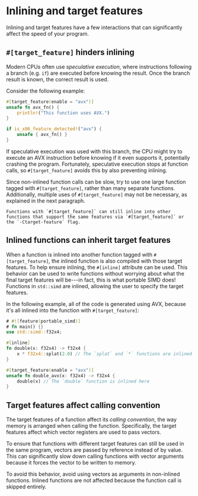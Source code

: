 # Inlining and target features

Inlining and target features have a few interactions that can significantly affect the speed of your program.

## `#[target_feature]` hinders inlining

Modern CPUs often use _speculative execution_, where instructions following a branch (e.g. `if`) are executed before knowing the result.
Once the branch result is known, the correct result is used.

Consider the following example:

```rust
#[target_feature(enable = "avx")]
unsafe fn avx_fn() {
    println!("This function uses AVX.")
}

if is_x86_feature_detected!("avx") {
    unsafe { avx_fn() }
}
```

If speculative execution was used with this branch, the CPU might try to execute an AVX instruction before knowing if it even supports it, potentially crashing the program.
Fortunately, speculative execution stops at function calls, so `#[target_feature]` avoids this by also preventing inlining.

Since non-inlined function calls can be slow, try to use one large function tagged with `#[target_feature]`, rather than many separate functions.
Additionally, multiple uses of `#[target_feature]` may not be necessary, as explained in the next paragraph.

```admonish info
Functions with `#[target_feature]` can still inline into other functions that support the same features via `#[target_feature]` or the `-Ctarget-feature` flag.
```

## Inlined functions can inherit target features

When a function is inlined into another function tagged with `#[target_feature]`, the inlined function is also compiled with those target features.
To help ensure inlining, the `#[inline]` attribute can be used.
This behavior can be used to write functions without worrying about what the final target features will be---in fact, this is what portable SIMD does!
Functions in `std::simd` are inlined, allowing the user to specify the target features.

In the following example, all of the code is generated using AVX, because it's all inlined into the function with `#[target_feature]`:

```rust
# #![feature(portable_simd)]
# fn main() {}
use std::simd::f32x4;

#[inline]
fn double(x: f32x4) -> f32x4 {
    x * f32x4::splat(2.0) // The `splat` and `*` functions are inlined here
}

#[target_feature(enable = "avx")]
unsafe fn double_avx(x: f32x4) -> f32x4 {
    double(x) // The `double` function is inlined here
}
```

## Target features affect calling convention

The target features of a function affect its _calling convention_, the way memory is arranged when calling the function.
Specifically, the target features affect which vector registers are used to pass vectors.

To ensure that functions with different target features can still be used in the same program, vectors are passed by reference instead of by value.
This can significantly slow down calling functions with vector arguments because it forces the vector to be written to memory.

To avoid this behavior, avoid using vectors as arguments in non-inlined functions.
Inlined functions are not affected because the function call is skipped entirely.
